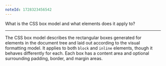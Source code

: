```yaml
---
noteId: 1728323456542
---
```


What is the CSS box model and what elements does it apply to?

---

The CSS box model describes the rectangular boxes generated for elements in the document tree and laid out according to the visual formatting model. It applies to both `block` and `inline` elements, though it behaves differently for each. Each box has a content area and optional surrounding padding, border, and margin areas.
